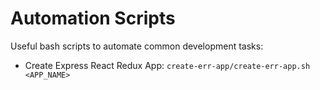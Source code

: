 # Automation Scripts

Useful bash scripts to automate common development tasks:

- Create Express React Redux App: `create-err-app/create-err-app.sh <APP_NAME>`
